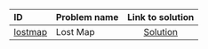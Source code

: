 | ID | Problem name | Link to solution |
|:---|:---|:---:|
| [lostmap](https://open.kattis.com/problems/lostmap) | Lost Map | [Solution](https://github.com/versenyi98/kattis-solutions/tree/main/solutions/Lost%20Map)|
